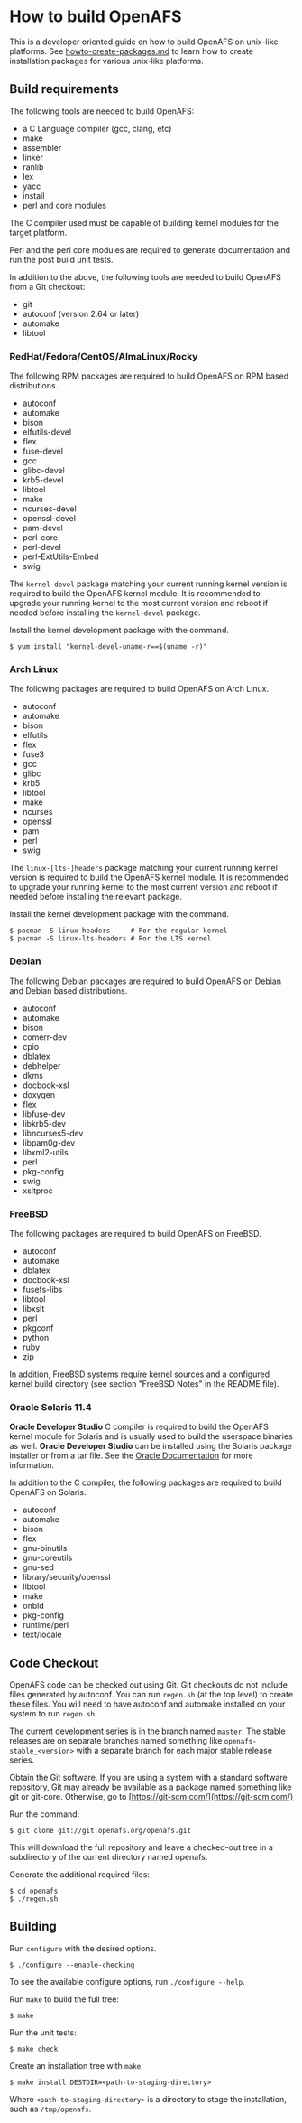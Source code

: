 # How to build OpenAFS

This is a developer oriented guide on how to build OpenAFS on unix-like
platforms.  See [howto-create-packages.md](howto-create-packages.md) to learn
how to create installation packages for various unix-like platforms.

## Build requirements

The following tools are needed to build OpenAFS:

- a C Language compiler (gcc, clang, etc)
- make
- assembler
- linker
- ranlib
- lex
- yacc
- install
- perl and core modules

The C compiler used must be capable of building kernel modules for the target
platform.

Perl and the perl core modules are required to generate documentation and run
the post build unit tests.

In addition to the above, the following tools are needed to build OpenAFS from
a Git checkout:

- git
- autoconf (version 2.64 or later)
- automake
- libtool

### RedHat/Fedora/CentOS/AlmaLinux/Rocky

The following RPM packages are required to build OpenAFS on RPM based
distributions.

* autoconf
* automake
* bison
* elfutils-devel
* flex
* fuse-devel
* gcc
* glibc-devel
* krb5-devel
* libtool
* make
* ncurses-devel
* openssl-devel
* pam-devel
* perl-core
* perl-devel
* perl-ExtUtils-Embed
* swig

The `kernel-devel` package matching your current running kernel version is
required to build the OpenAFS kernel module.  It is recommended to upgrade your
running kernel to the most current version and reboot if needed before
installing the `kernel-devel` package.

Install the kernel development package with the command.

    $ yum install "kernel-devel-uname-r==$(uname -r)"

### Arch Linux

The following packages are required to build OpenAFS on Arch Linux.

* autoconf
* automake
* bison
* elfutils
* flex
* fuse3
* gcc
* glibc
* krb5
* libtool
* make
* ncurses
* openssl
* pam
* perl
* swig

The `linux-[lts-]headers` package matching your current running kernel version is
required to build the OpenAFS kernel module.  It is recommended to upgrade your
running kernel to the most current version and reboot if needed before
installing the relevant package.

Install the kernel development package with the command.

    $ pacman -S linux-headers     # For the regular kernel
    $ pacman -S linux-lts-headers # For the LTS kernel

### Debian

The following Debian packages are required to build OpenAFS on Debian and
Debian based distributions.

* autoconf
* automake
* bison
* comerr-dev
* cpio
* dblatex
* debhelper
* dkms
* docbook-xsl
* doxygen
* flex
* libfuse-dev
* libkrb5-dev
* libncurses5-dev
* libpam0g-dev
* libxml2-utils
* perl
* pkg-config
* swig
* xsltproc

### FreeBSD

The following packages are required to build OpenAFS on FreeBSD.

* autoconf
* automake
* dblatex
* docbook-xsl
* fusefs-libs
* libtool
* libxslt
* perl
* pkgconf
* python
* ruby
* zip

In addition, FreeBSD systems require kernel sources and a configured kernel
build directory (see section "FreeBSD Notes" in the README file).

### Oracle Solaris 11.4

**Oracle Developer Studio** C compiler is required to build the OpenAFS kernel
module for Solaris and is usually used to build the userspace binaries as well.
**Oracle Developer Studio** can be installed using the Solaris package
installer or from a tar file.  See the [Oracle
Documentation](https://docs.oracle.com/) for more information.

In addition to the C compiler, the following packages are required to build
OpenAFS on Solaris.

* autoconf
* automake
* bison
* flex
* gnu-binutils
* gnu-coreutils
* gnu-sed
* library/security/openssl
* libtool
* make
* onbld
* pkg-config
* runtime/perl
* text/locale

## Code Checkout

OpenAFS code can be checked out using Git.  Git checkouts do not include files
generated by autoconf. You can run `regen.sh` (at the top level) to create
these files. You will need to have autoconf and automake installed on your
system to run `regen.sh`.

The current development series is in the branch named `master`. The stable
releases are on separate branches named something like
`openafs-stable_<version>` with a separate branch for each major stable release
series.

Obtain the Git software. If you are using a system with a standard software
repository, Git may already be available as a package named something like git
or git-core.  Otherwise, go to [https://git-scm.com/](https://git-scm.com/)

Run the command:

    $ git clone git://git.openafs.org/openafs.git

This will download the full repository and leave a checked-out tree in a
subdirectory of the current directory named openafs.

Generate the additional required files:

    $ cd openafs
    $ ./regen.sh

## Building

Run `configure` with the desired options.

    $ ./configure --enable-checking

To see the available configure options, run `./configure --help`.

Run `make` to build the full tree:

    $ make

Run the unit tests:

    $ make check

Create an installation tree with `make`.

    $ make install DESTDIR=<path-to-staging-directory>

Where `<path-to-staging-directory>` is a directory to stage the installation,
such as `/tmp/openafs`.
